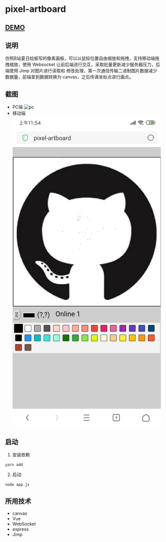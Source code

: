 # pixel-artboard
## [DEMO](http://adrestios:5991)

## 说明
仿照B站夏日绘板写的像素画板，可以以鼠标位置自由缩放和拖拽，支持移动端拖拽缩放，使用 Websocket 让前后端进行交互，采取批量更新减少服务器压力，后端使用 Jimp 对图片进行读取和
修改处理，第一次通信传输二进制图片数据减少数据量，前端拿到数据转换为 canvas，之后传递坐标点进行画点。

## 截图
* PC端
  ![pc](https://github.com/adrestios/pixel-artboard/blob/master/README_IMG/PC%E7%AB%AF.png)
* 移动端
  ![移动](https://github.com/adrestios/pixel-artboard/blob/master/README_IMG/%E7%A7%BB%E5%8A%A8%E7%AB%AF.png)

## 启动
1. 安装依赖
```
yarn add
```
2. 启动
```
node app.js
```

## 所用技术
* canvas
* Vue
* WebSocket
* express
* Jimp
